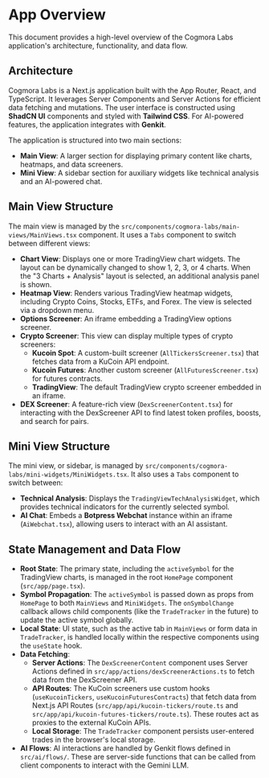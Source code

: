 # App Overview

This document provides a high-level overview of the Cogmora Labs application's architecture, functionality, and data flow.

## Architecture

Cogmora Labs is a Next.js application built with the App Router, React, and TypeScript. It leverages Server Components and Server Actions for efficient data fetching and mutations. The user interface is constructed using **ShadCN UI** components and styled with **Tailwind CSS**. For AI-powered features, the application integrates with **Genkit**.

The application is structured into two main sections:
- **Main View**: A larger section for displaying primary content like charts, heatmaps, and data screeners.
- **Mini View**: A sidebar section for auxiliary widgets like technical analysis and an AI-powered chat.

## Main View Structure

The main view is managed by the `src/components/cogmora-labs/main-views/MainViews.tsx` component. It uses a `Tabs` component to switch between different views:

- **Chart View**: Displays one or more TradingView chart widgets. The layout can be dynamically changed to show 1, 2, 3, or 4 charts. When the "3 Charts + Analysis" layout is selected, an additional analysis panel is shown.
- **Heatmap View**: Renders various TradingView heatmap widgets, including Crypto Coins, Stocks, ETFs, and Forex. The view is selected via a dropdown menu.
- **Options Screener**: An iframe embedding a TradingView options screener.
- **Crypto Screener**: This view can display multiple types of crypto screeners:
    - **Kucoin Spot**: A custom-built screener (`AllTickersScreener.tsx`) that fetches data from a KuCoin API endpoint.
    - **Kucoin Futures**: Another custom screener (`AllFuturesScreener.tsx`) for futures contracts.
    - **TradingView**: The default TradingView crypto screener embedded in an iframe.
- **DEX Screener**: A feature-rich view (`DexScreenerContent.tsx`) for interacting with the DexScreener API to find latest token profiles, boosts, and search for pairs.

## Mini View Structure

The mini view, or sidebar, is managed by `src/components/cogmora-labs/mini-widgets/MiniWidgets.tsx`. It also uses a `Tabs` component to switch between:

- **Technical Analysis**: Displays the `TradingViewTechAnalysisWidget`, which provides technical indicators for the currently selected symbol.
- **AI Chat**: Embeds a **Botpress Webchat** instance within an iframe (`AiWebchat.tsx`), allowing users to interact with an AI assistant.

## State Management and Data Flow

- **Root State**: The primary state, including the `activeSymbol` for the TradingView charts, is managed in the root `HomePage` component (`src/app/page.tsx`).
- **Symbol Propagation**: The `activeSymbol` is passed down as props from `HomePage` to both `MainViews` and `MiniWidgets`. The `onSymbolChange` callback allows child components (like the `TradeTracker` in the future) to update the active symbol globally.
- **Local State**: UI state, such as the active tab in `MainViews` or form data in `TradeTracker`, is handled locally within the respective components using the `useState` hook.
- **Data Fetching**:
  - **Server Actions**: The `DexScreenerContent` component uses Server Actions defined in `src/app/actions/dexScreenerActions.ts` to fetch data from the DexScreener API.
  - **API Routes**: The KuCoin screeners use custom hooks (`useKucoinTickers`, `useKucoinFuturesContracts`) that fetch data from Next.js API Routes (`src/app/api/kucoin-tickers/route.ts` and `src/app/api/kucoin-futures-tickers/route.ts`). These routes act as proxies to the external KuCoin APIs.
  - **Local Storage**: The `TradeTracker` component persists user-entered trades in the browser's local storage.
- **AI Flows**: AI interactions are handled by Genkit flows defined in `src/ai/flows/`. These are server-side functions that can be called from client components to interact with the Gemini LLM.
